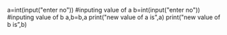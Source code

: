 a=int(input("enter no")) #inputing value of a
b=int(input("enter no")) #inputing value of b
a,b=b,a
print("new value of a is",a)
print("new value of b is”,b)
